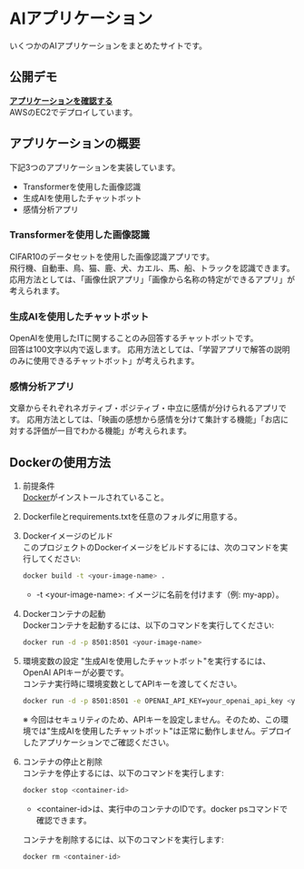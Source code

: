 # AIアプリケーション
いくつかのAIアプリケーションをまとめたサイトです。

## 公開デモ
**[アプリケーションを確認する](http://35.72.5.0:8501)**  
AWSのEC2でデプロイしています。

## アプリケーションの概要
下記3つのアプリケーションを実装しています。
- Transformerを使用した画像認識
- 生成AIを使用したチャットボット
- 感情分析アプリ

### Transformerを使用した画像認識
CIFAR10のデータセットを使用した画像認識アプリです。  
飛行機、自動車、鳥、猫、鹿、犬、カエル、馬、船、トラックを認識できます。  
応用方法としては、「画像仕訳アプリ」「画像から名称の特定ができるアプリ」が考えられます。

### 生成AIを使用したチャットボット
OpenAIを使用したITに関することのみ回答するチャットボットです。  
回答は100文字以内で返します。
応用方法としては、「学習アプリで解答の説明のみに使用できるチャットボット」が考えられます。

### 感情分析アプリ
文章からそれぞれネガティブ・ポジティブ・中立に感情が分けられるアプリです。
応用方法としては、「映画の感想から感情を分けて集計する機能」「お店に対する評価が一目でわかる機能」が考えられます。


## Dockerの使用方法
1. 前提条件  
[Docker](https://docs.docker.com/get-docker/)がインストールされていること。

2. Dockerfileとrequirements.txtを任意のフォルダに用意する。

3. Dockerイメージのビルド  
このプロジェクトのDockerイメージをビルドするには、次のコマンドを実行してください:
   ```bash
   docker build -t <your-image-name> .
   ```
   - -t \<your-image-name\>: イメージに名前を付けます（例: my-app）。

4. Dockerコンテナの起動  
Dockerコンテナを起動するには、以下のコマンドを実行してください:
   ```bash
   docker run -d -p 8501:8501 <your-image-name>
   ```
   
5. 環境変数の設定
"生成AIを使用したチャットボット"を実行するには、OpenAI APIキーが必要です。  
コンテナ実行時に環境変数としてAPIキーを渡してください。
   ```bash
   docker run -d -p 8501:8501 -e OPENAI_API_KEY=your_openai_api_key <your-image-name>
   ```
   ※ 今回はセキュリティのため、APIキーを設定しません。そのため、この環境では"生成AIを使用したチャットボット"は正常に動作しません。デプロイしたアプリケーションでご確認ください。

6. コンテナの停止と削除  
コンテナを停止するには、以下のコマンドを実行します:
   ```bash
   docker stop <container-id>
   ```
   - \<container-id\>は、実行中のコンテナのIDです。docker psコマンドで確認できます。

   コンテナを削除するには、以下のコマンドを実行します:
   ```bash
   docker rm <container-id>
   ```

